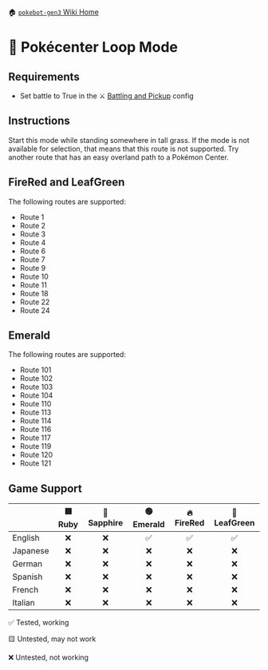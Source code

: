 🏠 [`pokebot-gen3` Wiki Home](../Readme.md)

# 🔄️ Pokécenter Loop Mode

## Requirements

- Set battle to True in the ⚔ [Battling and Pickup](Configuration%20-%20Battling%20and%20Pickup.md) config

## Instructions

Start this mode while standing somewhere in tall grass. If the mode is not available
for selection, that means that this route is not supported. Try another route that
has an easy overland path to a Pokémon Center.

## FireRed and LeafGreen

The following routes are supported:

- Route 1
- Route 2
- Route 3
- Route 4
- Route 6
- Route 7
- Route 9
- Route 10
- Route 11
- Route 18
- Route 22
- Route 24

## Emerald

The following routes are supported:

- Route 101
- Route 102
- Route 103
- Route 104
- Route 110
- Route 113
- Route 114
- Route 116
- Route 117
- Route 119
- Route 120
- Route 121

## Game Support

|          | 🟥 Ruby | 🔷 Sapphire | 🟢 Emerald | 🔥 FireRed | 🌿 LeafGreen |
| :------- | :-----: | :---------: | :--------: | :--------: | :----------: |
| English  |   ❌    |     ❌      |     ✅     |     ✅     |      ✅      |
| Japanese |   ❌    |     ❌      |     ❌     |     ❌     |      ❌      |
| German   |   ❌    |     ❌      |     ❌     |     ❌     |      ❌      |
| Spanish  |   ❌    |     ❌      |     ❌     |     ❌     |      ❌      |
| French   |   ❌    |     ❌      |     ❌     |     ❌     |      ❌      |
| Italian  |   ❌    |     ❌      |     ❌     |     ❌     |      ❌      |

✅ Tested, working

🟨 Untested, may not work

❌ Untested, not working
